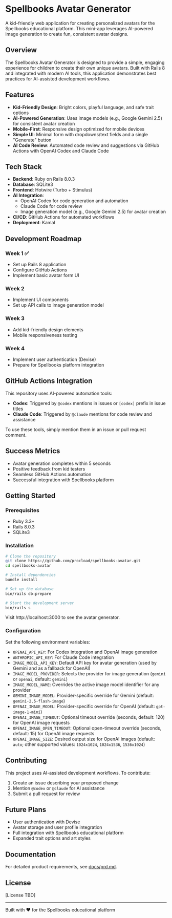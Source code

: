 # Spellbooks Avatar Generator

A kid-friendly web application for creating personalized avatars for the Spellbooks educational platform. This mini-app leverages AI-powered image generation to create fun, consistent avatar designs.

## Overview

The Spellbooks Avatar Generator is designed to provide a simple, engaging experience for children to create their own unique avatars. Built with Rails 8 and integrated with modern AI tools, this application demonstrates best practices for AI-assisted development workflows.

## Features

- **Kid-Friendly Design**: Bright colors, playful language, and safe trait options
- **AI-Powered Generation**: Uses image models (e.g., Google Gemini 2.5) for consistent avatar creation
- **Mobile-First**: Responsive design optimized for mobile devices
- **Simple UI**: Minimal form with dropdowns/text fields and a single "Generate" button
- **AI Code Review**: Automated code review and suggestions via GitHub Actions with OpenAI Codex and Claude Code

## Tech Stack

- **Backend**: Ruby on Rails 8.0.3
- **Database**: SQLite3
- **Frontend**: Hotwire (Turbo + Stimulus)
- **AI Integration**:
  - OpenAI Codex for code generation and automation
  - Claude Code for code review
  - Image generation model (e.g., Google Gemini 2.5) for avatar creation
- **CI/CD**: GitHub Actions for automated workflows
- **Deployment**: Kamal

## Development Roadmap

### Week 1 ✅
- Set up Rails 8 application
- Configure GitHub Actions
- Implement basic avatar form UI

### Week 2
- Implement UI components
- Set up API calls to image generation model

### Week 3
- Add kid-friendly design elements
- Mobile responsiveness testing

### Week 4
- Implement user authentication (Devise)
- Prepare for Spellbooks platform integration

## GitHub Actions Integration

This repository uses AI-powered automation tools:

- **Codex**: Triggered by `@codex` mentions in issues or `[codex]` prefix in issue titles
- **Claude Code**: Triggered by `@claude` mentions for code review and assistance

To use these tools, simply mention them in an issue or pull request comment.

## Success Metrics

- Avatar generation completes within 5 seconds
- Positive feedback from kid testers
- Seamless GitHub Actions automation
- Successful integration with Spellbooks platform

## Getting Started

### Prerequisites

- Ruby 3.3+
- Rails 8.0.3
- SQLite3

### Installation

```bash
# Clone the repository
git clone https://github.com/procload/spellbooks-avatar.git
cd spellbooks-avatar

# Install dependencies
bundle install

# Set up the database
bin/rails db:prepare

# Start the development server
bin/rails s
```

Visit http://localhost:3000 to see the avatar generator.

### Configuration

Set the following environment variables:

- `OPENAI_API_KEY`: For Codex integration and OpenAI image generation
- `ANTHROPIC_API_KEY`: For Claude Code integration
- `IMAGE_MODEL_API_KEY`: Default API key for avatar generation (used by Gemini and as a fallback for OpenAI)
- `IMAGE_MODEL_PROVIDER`: Selects the provider for image generation (`gemini` or `openai`, default: `gemini`)
- `IMAGE_MODEL_NAME`: Overrides the active image model identifier for any provider
- `GEMINI_IMAGE_MODEL`: Provider-specific override for Gemini (default: `gemini-2.5-flash-image`)
- `OPENAI_IMAGE_MODEL`: Provider-specific override for OpenAI (default: `gpt-image-1-mini`)
- `OPENAI_IMAGE_TIMEOUT`: Optional timeout override (seconds, default: 120) for OpenAI image requests
- `OPENAI_IMAGE_OPEN_TIMEOUT`: Optional open-timeout override (seconds, default: 15) for OpenAI image requests
- `OPENAI_IMAGE_SIZE`: Desired output size for OpenAI images (default: `auto`; other supported values: `1024x1024`, `1024x1536`, `1536x1024`)

## Contributing

This project uses AI-assisted development workflows. To contribute:

1. Create an issue describing your proposed change
2. Mention `@codex` or `@claude` for AI assistance
3. Submit a pull request for review

## Future Plans

- User authentication with Devise
- Avatar storage and user profile integration
- Full integration with Spellbooks educational platform
- Expanded trait options and art styles

## Documentation

For detailed product requirements, see [docs/prd.md](docs/prd.md).

## License

[License TBD]

---

Built with ❤️ for the Spellbooks educational platform
